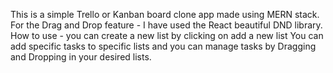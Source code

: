 This is a simple Trello or Kanban board clone app made using MERN stack.
For the Drag and Drop feature - I have used the React beautiful DND library.
How to use - 
you can create a new list by clicking on add a new list 
You can add specific tasks to specific lists and you can manage tasks by Dragging and Dropping in your desired lists.
